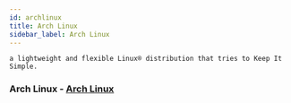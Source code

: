 ```yaml
---
id: archlinux
title: Arch Linux
sidebar_label: Arch Linux
---
```


```
a lightweight and flexible Linux® distribution that tries to Keep It Simple.
```
### Arch Linux - [Arch Linux](https://www.archlinux.org/)